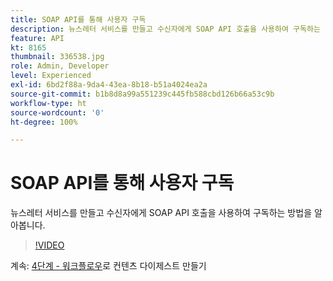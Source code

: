 ```yaml
---
title: SOAP API를 통해 사용자 구독
description: 뉴스레터 서비스를 만들고 수신자에게 SOAP API 호출을 사용하여 구독하는 방법을 알아봅니다.
feature: API
kt: 8165
thumbnail: 336538.jpg
role: Admin, Developer
level: Experienced
exl-id: 6bd2f88a-9da4-43ea-8b18-b51a4024ea2a
source-git-commit: b1b8d8a99a551239c445fb588cbd126b66a53c9b
workflow-type: ht
source-wordcount: '0'
ht-degree: 100%

---
```


# SOAP API를 통해 사용자 구독

뉴스레터 서비스를 만들고 수신자에게 SOAP API 호출을 사용하여 구독하는 방법을 알아봅니다.

>[!VIDEO](https://video.tv.adobe.com/v/336538?quality=12&learn=on)

계속: [4단계 - 워크플로우](/help/tutorial-use-soap-apis/create-article-alert-delivery-overview.md)로 컨텐츠 다이제스트 만들기

